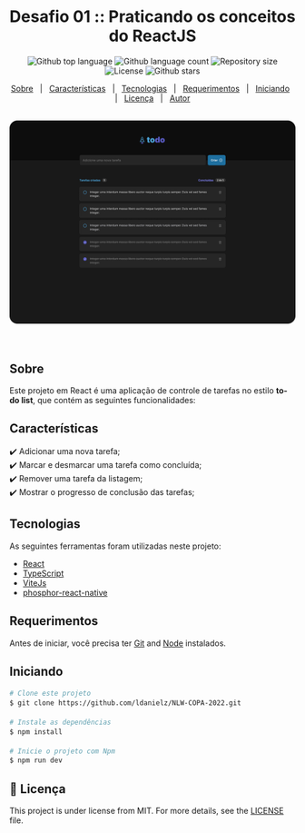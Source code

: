 
<h1 align="center">Desafio 01 :: Praticando os conceitos do ReactJS</h1>

<p align="center">
  <img alt="Github top language" src="https://img.shields.io/github/languages/top/ldanielz/ignite-desafio-01?color=56BEB8">
  <img alt="Github language count" src="https://img.shields.io/github/languages/count/ldanielz/ignite-desafio-01?color=56BEB8">
  <img alt="Repository size" src="https://img.shields.io/github/repo-size/ldanielz/ignite-desafio-01?color=56BEB8">
  <img alt="License" src="https://img.shields.io/github/license/ldanielz/ignite-desafio-01?color=56BEB8">
  <img alt="Github stars" src="https://img.shields.io/github/stars/ldanielz/ignite-desafio-01?color=56BEB8" />
</p>



<p align="center">
  <a href="#dart-about">Sobre</a> &#xa0; | &#xa0; 
  <a href="#sparkles-features">Características</a> &#xa0; | &#xa0;
  <a href="#rocket-technologies">Tecnologias</a> &#xa0; | &#xa0;
  <a href="#white_check_mark-requirements">Requerimentos</a> &#xa0; | &#xa0;
  <a href="#checkered_flag-starting">Iniciando</a> &#xa0; | &#xa0;
  <a href="#memo-license">Licença</a> &#xa0; | &#xa0;
  <a href="https://github.com/ldanielz" target="_blank">Autor</a>
</p>
<br>
<div align="center" id="top"> 
  <img width="600" src="https://github.com/ldanielz/ignite-desafio-01/blob/f50ad837be9a8f1c4219739dadeaf9a049cf76db/public/previewProjectFigma.png" alt="Layout do projeto" />
  &#xa0;  
</div>

<br>

## Sobre ##

Este projeto em React é uma aplicação de controle de tarefas no estilo **to-do list**, que contém as seguintes funcionalidades:

## Características ##

:heavy_check_mark: Adicionar uma nova tarefa;\
:heavy_check_mark: Marcar e desmarcar uma tarefa como concluída;\
:heavy_check_mark: Remover uma tarefa da listagem;\
:heavy_check_mark: Mostrar o progresso de conclusão das tarefas;

## Tecnologias ##

As seguintes ferramentas foram utilizadas neste projeto:
- [React](https://pt-br.reactjs.org/)
- [TypeScript](https://www.typescriptlang.org/)
- [ViteJs](https://vitejs.dev/)
- [phosphor-react-native](https://github.com/duongdev/phosphor-react-native#readme)

## Requerimentos ##
Antes de iniciar, você precisa ter [Git](https://git-scm.com) and [Node](https://nodejs.org/en/) instalados.

## Iniciando ##
```bash
# Clone este projeto
$ git clone https://github.com/ldanielz/NLW-COPA-2022.git

# Instale as dependências
$ npm install

# Inicie o projeto com Npm
$ npm run dev
```

## :memo: Licença ##

This project is under license from MIT. For more details, see the [LICENSE](LICENSE.md) file.
